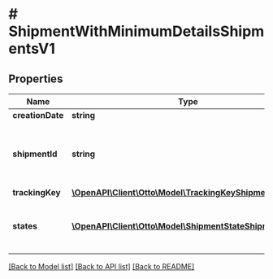 # # ShipmentWithMinimumDetailsShipmentsV1

## Properties

Name | Type | Description | Notes
------------ | ------------- | ------------- | -------------
**creationDate** | **string** |  | [optional]
**shipmentId** | **string** | Internal shipment identifier assigned by OTTO Market. | [optional]
**trackingKey** | [**\OpenAPI\Client\Otto\Model\TrackingKeyShipmentsV1**](TrackingKeyShipmentsV1.md) |  | [optional]
**states** | [**\OpenAPI\Client\Otto\Model\ShipmentStateShipmentsV1[]**](ShipmentStateShipmentsV1.md) | The history of tracking states of the shipment | [optional]

[[Back to Model list]](../../README.md#models) [[Back to API list]](../../README.md#endpoints) [[Back to README]](../../README.md)
